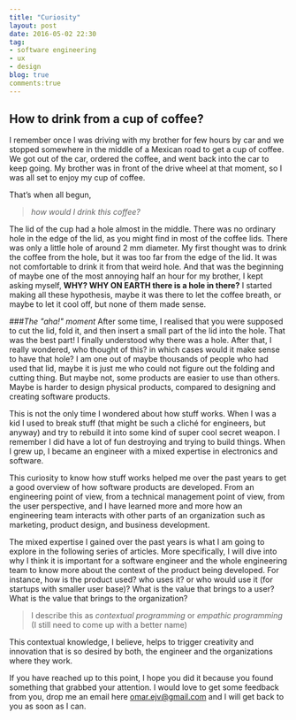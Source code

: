 ```yaml
---
title: "Curiosity"
layout: post
date: 2016-05-02 22:30
tag:
- software engineering
- ux
- design
blog: true
comments:true
---
```


## How to drink from a cup of coffee?

I remember once I was driving with my brother for few hours by car and we stopped somewhere in the middle of a Mexican road to get a cup of coffee. We got out of the car, ordered the coffee, and went back into the car to keep going. My brother was in front of the drive wheel at that moment, so I was all set to enjoy my cup of coffee.

That’s when all begun,

>_how would I drink this coffee?_

The lid of the cup had a hole almost in the middle. There was no ordinary hole in the edge of the lid, as you might find in most of the coffee lids. There was only a little hole of around 2 mm diameter. My first thought was to drink the coffee from the hole, but it was too far from the edge of the lid. It was not comfortable to drink it from that weird hole. And that was the beginning of maybe one of the most annoying half an hour for my brother, I kept asking myself, **WHY? WHY ON EARTH there is a hole in there?** I started making all these hypothesis, maybe it was there to let the coffee breath, or maybe to let it cool off, but none of them made sense.

###_The "aha!" moment_
After some time, I realised that you were supposed to cut the lid, fold it, and then insert a small part of the lid into the hole. That was the best part! I finally understood why there was a hole. After that, I really wondered, who thought of this? in which cases would it make sense to have that hole? I am one out of maybe thousands of people who had used that lid, maybe it is just me who could not figure out the folding and cutting thing. But maybe not, some products are easier to use than others. Maybe is harder to design physical products, compared to designing and creating software products.

This is not the only time I wondered about how stuff works. When I was a kid I used to break stuff (that might be such a cliché for engineers, but anyway) and try to rebuild it into some kind of super cool secret weapon. I remember I did have a lot of fun destroying and trying to build things. When I grew up, I became an engineer with a mixed expertise in electronics and software.

This curiosity to know how stuff works helped me over the past years to get a good overview of how software products are developed. From an engineering point of view, from a technical management point of view, from the user perspective, and I have learned more and more how an engineering team interacts with other parts of an organization such as marketing, product design, and business development.

The mixed expertise I gained over the past years is what I am going to explore in the following series of articles. More specifically, I will dive into why I think it is important for a software engineer and the whole engineering team to know more about the context of the product being developed. For instance, how is the product used? who uses it? or who would use it (for startups with smaller user base)? What is the value that brings to a user? What is the value that brings to the organization?

>I describe this as _contextual programming_ or _empathic programming_ (I still need to come up with a better name)

This contextual knowledge, I believe, helps to trigger creativity and innovation that is so desired by both, the engineer and the organizations where they work.

If you have reached up to this point, I hope you did it because you found something that grabbed your attention. I would love to get some feedback from you, drop me an email here [omar.ejv@gmail.com](mailto:omar.ejv@gmail.com) and I will get back to you as soon as I can.


